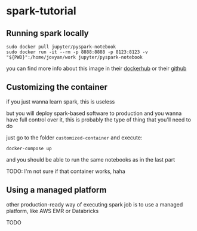 # spark-tutorial

## Running spark locally

```
sudo docker pull jupyter/pyspark-notebook
sudo docker run -it --rm -p 8888:8888 -p 8123:8123 -v "${PWD}":/home/jovyan/work jupyter/pyspark-notebook
```

you can find more info about this image in their [dockerhub](https://hub.docker.com/r/jupyter/pyspark-notebook) or their [github](https://github.com/jupyter/docker-stacks/tree/main/pyspark-notebook)

## Customizing the container

if you just wanna learn spark, this is useless

but you will deploy spark-based software to production and you wanna have full control over it, this is probably the type of thing that you'll need to do

just go to the folder `customized-container` and execute:

```
docker-compose up
```

and you should be able to run the same notebooks as in the last part

TODO: I'm not sure if that container works, haha

## Using a managed platform

other production-ready way of executing spark job is to use a managed platform, like AWS EMR or Databricks

TODO
